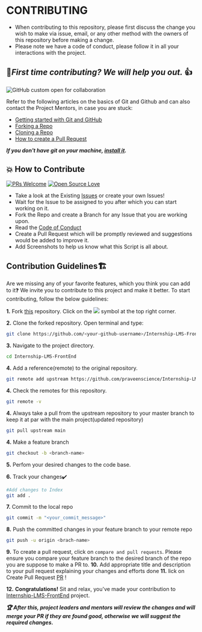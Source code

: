 <h1> CONTRIBUTING </h1>

- When contributing to this repository, please first discuss the change you wish to make via issue, email, or any other method with the owners of this repository before making a      change.
- Please note we have a code of conduct, please follow it in all your interactions with the project.


## 🤝***First time contributing? We will help you out.*** 👍

![GitHub custom open for collaboration](https://img.shields.io/badge/Open%20For-Collaboration-brightgreen?style=for-the-badge)

Refer to the following articles on the basics of Git and Github and can also contact the Project Mentors, in case you are stuck:


- [Getting started with Git and GitHub](https://docs.github.com/en/free-pro-team@latest/github/getting-started-with-github)
- [Forking a Repo](https://help.github.com/en/github/getting-started-with-github/fork-a-repo)
- [Cloning a Repo](https://help.github.com/en/desktop/contributing-to-projects/creating-a-pull-request)
- [How to create a Pull Request](https://opensource.com/article/19/7/create-pull-request-github)

***If you don't have git on your machine, [install it](https://help.github.com/articles/set-up-git/).***


## 💥 How to Contribute

[![PRs Welcome](https://img.shields.io/badge/PRs-welcome-brightgreen.svg?style=flat-square)](http://makeapullrequest.com)
[![Open Source Love](https://badges.frapsoft.com/os/v1/open-source.png?v=103)](https://github.com/ellerbrock/open-source-badges/)

- Take a look at the Existing [Issues](https://github.com/praveenscience/Internship-LMS-FrontEnd/issues) or create your own Issues!
- Wait for the Issue to be assigned to you after which you can start working on it.
- Fork the Repo and create a Branch for any Issue that you are working upon.
- Read the [Code of Conduct](https://github.com/praveenscience/Internship-LMS-FrontEnd/blob/main/CODE_OF_CONDUCT.md)
- Create a Pull Request which will be promptly reviewed and suggestions would be added to improve it.
- Add Screenshots to help us know what this Script is all about.



## Contribution Guidelines🏗

Are we missing any of your favorite features, which you think you can add to it❓ We invite you to contribute to this project and make it better. 
To start contributing, follow the below guidelines: 

**1.** Fork [this](https://github.com/praveenscience/Internship-LMS-FrontEnd) repository.
Click on the <a href="https://github.com/praveenscience/Internship-LMS-FrontEnd"><img src="https://img.icons8.com/ios/24/000000/code-fork.png"></a> symbol at the top right corner.

**2.** Clone the forked repository. Open terminal and type:

```bash
git clone https://github.com/<your-github-username>/Internship-LMS-FrontEnd.git
```

**3.** Navigate to the project directory.

```bash
cd Internship-LMS-FrontEnd
```
**4.** Add a reference(remote) to the original repository.
```bash
git remote add upstream https://github.com/praveenscience/Internship-LMS-FrontEnd.git 
``` 
**4.** Check the remotes for this repository.
```bash
git remote -v
```

**4.** Always take a pull from the upstream repository to your master branch to keep it at par with the main project(updated repository)
```bash
git pull upstream main 
```

**4.** Make a feature branch
```bash
git checkout -b <branch-name>

```
**5.**  Perfom your desired changes to the code base.



**6.** Track your changes✔️
```bash
#Add changes to Index
git add .
```

**7.** Commit to the local repo
```bash
git commit -m "<your_commit_message>"
```

**8.** Push the committed changes in your feature branch to your remote repo

```bash
git push -u origin <brach-name>
```
**9.** To create a pull request, click on `compare and pull requests`. Please ensure you compare your feature branch to the desired branch of the repo you are suppose to make a PR to.
**10.** Add appropriate title and description to your pull request explaining your changes and efforts done
**11.** lick on Create Pull Request [PR](https://help.github.com/en/github/collaborating-with-issues-and-pull-requests/creating-a-pull-request) ! 

**12.** **Congratulations!** Sit and relax, you've made your contribution to [Internship-LMS-FrontEnd](https://github.com/praveenscience/Internship-LMS-FrontEnd) project.


***:trophy: After this, project leaders and mentors will review the changes and will merge your PR if they are found good, otherwise we will suggest the required changes.***
